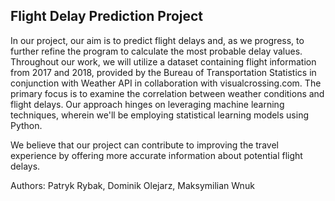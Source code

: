 ## Flight Delay Prediction Project

In our project, our aim is to predict flight delays and, as we progress, to further refine the program to calculate the most probable delay values. Throughout our work, 
we will utilize a dataset containing flight information from 2017 and 2018, provided by the Bureau of Transportation Statistics in conjunction with Weather API in collaboration with visualcrossing.com. The primary focus is to examine the correlation between weather conditions and flight delays. Our approach hinges on leveraging machine learning techniques, wherein we'll be employing statistical learning models using Python. 

We believe that our project can contribute to improving the travel experience by offering  more accurate information about potential flight delays.

Authors:
Patryk Rybak, Dominik Olejarz, Maksymilian Wnuk
